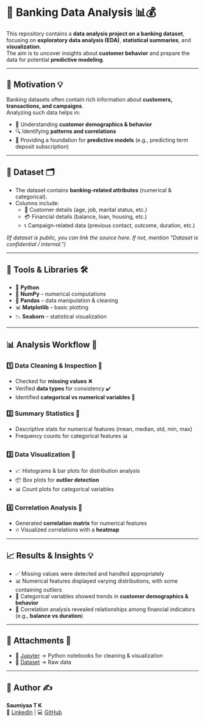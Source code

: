 # 🏦 Banking Data Analysis 📊💰  

This repository contains a **data analysis project on a banking dataset**, focusing on **exploratory data analysis (EDA)**, **statistical summaries**, and **visualization**.  
The aim is to uncover insights about **customer behavior** and prepare the data for potential **predictive modeling**.  

---

## 🚀 Motivation 💡  
Banking datasets often contain rich information about **customers, transactions, and campaigns**.  
Analyzing such data helps in:  
- 👥 Understanding **customer demographics & behavior**  
- 🔍 Identifying **patterns and correlations**  
- 🤖 Providing a foundation for **predictive models** (e.g., predicting term deposit subscription)  

---

## 📂 Dataset 🗂️  
- The dataset contains **banking-related attributes** (numerical & categorical).  
- Columns include:  
  - 👤 Customer details (age, job, marital status, etc.)  
  - 💳 Financial details (balance, loan, housing, etc.)  
  - 📞 Campaign-related data (previous contact, outcome, duration, etc.)  

*(If dataset is public, you can link the source here. If not, mention "Dataset is confidential / internal.")*  

---

## 🔧 Tools & Libraries 🛠️  
- 🐍 **Python**  
- 🔢 **NumPy** – numerical computations  
- 🧹 **Pandas** – data manipulation & cleaning  
- 📊 **Matplotlib** – basic plotting  
- 📉 **Seaborn** – statistical visualization  

---

## 📊 Analysis Workflow 🔎  
### 1️⃣ Data Cleaning & Inspection 🧹  
- Checked for **missing values** ❌  
- Verified **data types** for consistency ✔️  
- Identified **categorical vs numerical variables** 🔢  

### 2️⃣ Summary Statistics 📑  
- Descriptive stats for numerical features (mean, median, std, min, max)  
- Frequency counts for categorical features 📊  

### 3️⃣ Data Visualization 🎨  
- 📈 Histograms & bar plots for distribution analysis  
- 📦 Box plots for **outlier detection**  
- 📊 Count plots for categorical variables  

### 4️⃣ Correlation Analysis 🔗  
- Generated **correlation matrix** for numerical features  
- 🔥 Visualized correlations with a **heatmap**  

---

## 📈 Results & Insights 💡  
- ✅ Missing values were detected and handled appropriately  
- 📊 Numerical features displayed varying distributions, with some containing outliers  
- 👥 Categorical variables showed trends in **customer demographics & behavior**  
- 🔗 Correlation analysis revealed relationships among financial indicators (e.g., **balance vs duration**)  

---

## 📂 Attachments 📎  
- 📓 [Jupyter](Jupyter/) → Python notebooks for cleaning & visualization  
- 📁 [Dataset](Dataset/) → Raw data  

---

## 👤 Author ✍️  
**Saumiyaa T K**  
🔗 [LinkedIn](https://www.linkedin.com/in/saumiyaa-t-k) | 💻 [GitHub](https://github.com/SaumiyaaTK)  
